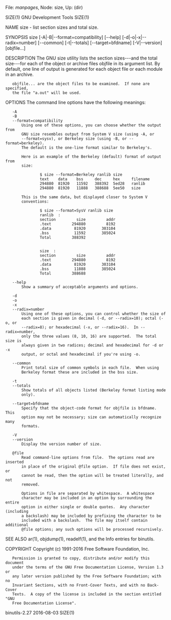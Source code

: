 File: *manpages*,  Node: size,  Up: (dir)

SIZE(1)                      GNU Development Tools                     SIZE(1)



NAME
       size - list section sizes and total size.

SYNOPSIS
       size [-A|-B|--format=compatibility]
            [--help]
            [-d|-o|-x|--radix=number]
            [--common]
            [-t|--totals]
            [--target=bfdname] [-V|--version]
            [objfile...]

DESCRIPTION
       The GNU size utility lists the section sizes---and the total size---for
       each of the object or archive files objfile in its argument list.  By
       default, one line of output is generated for each object file or each
       module in an archive.

       objfile... are the object files to be examined.  If none are specified,
       the file "a.out" will be used.

OPTIONS
       The command line options have the following meanings:

       -A
       -B
       --format=compatibility
           Using one of these options, you can choose whether the output from
           GNU size resembles output from System V size (using -A, or
           --format=sysv), or Berkeley size (using -B, or --format=berkeley).
           The default is the one-line format similar to Berkeley's.

           Here is an example of the Berkeley (default) format of output from
           size:

                   $ size --format=Berkeley ranlib size
                   text    data    bss     dec     hex     filename
                   294880  81920   11592   388392  5ed28   ranlib
                   294880  81920   11888   388688  5ee50   size

           This is the same data, but displayed closer to System V
           conventions:

                   $ size --format=SysV ranlib size
                   ranlib  :
                   section         size         addr
                   .text         294880         8192
                   .data          81920       303104
                   .bss           11592       385024
                   Total         388392


                   size  :
                   section         size         addr
                   .text         294880         8192
                   .data          81920       303104
                   .bss           11888       385024
                   Total         388688

       --help
           Show a summary of acceptable arguments and options.

       -d
       -o
       -x
       --radix=number
           Using one of these options, you can control whether the size of
           each section is given in decimal (-d, or --radix=10); octal (-o, or
           --radix=8); or hexadecimal (-x, or --radix=16).  In --radix=number,
           only the three values (8, 10, 16) are supported.  The total size is
           always given in two radices; decimal and hexadecimal for -d or -x
           output, or octal and hexadecimal if you're using -o.

       --common
           Print total size of common symbols in each file.  When using
           Berkeley format these are included in the bss size.

       -t
       --totals
           Show totals of all objects listed (Berkeley format listing mode
           only).

       --target=bfdname
           Specify that the object-code format for objfile is bfdname.  This
           option may not be necessary; size can automatically recognize many
           formats.

       -V
       --version
           Display the version number of size.

       @file
           Read command-line options from file.  The options read are inserted
           in place of the original @file option.  If file does not exist, or
           cannot be read, then the option will be treated literally, and not
           removed.

           Options in file are separated by whitespace.  A whitespace
           character may be included in an option by surrounding the entire
           option in either single or double quotes.  Any character (including
           a backslash) may be included by prefixing the character to be
           included with a backslash.  The file may itself contain additional
           @file options; any such options will be processed recursively.

SEE ALSO
       ar(1), objdump(1), readelf(1), and the Info entries for binutils.

COPYRIGHT
       Copyright (c) 1991-2016 Free Software Foundation, Inc.

       Permission is granted to copy, distribute and/or modify this document
       under the terms of the GNU Free Documentation License, Version 1.3 or
       any later version published by the Free Software Foundation; with no
       Invariant Sections, with no Front-Cover Texts, and with no Back-Cover
       Texts.  A copy of the license is included in the section entitled "GNU
       Free Documentation License".



binutils-2.27                     2016-08-03                           SIZE(1)
